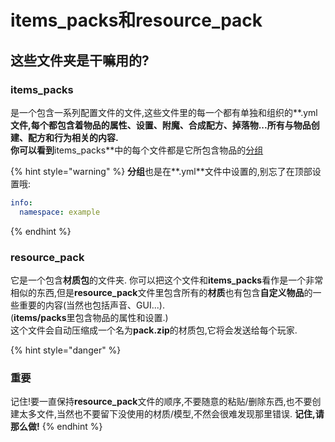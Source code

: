 # items\_packs和resource\_pack

## 这些文件夹是干嘛用的?

### items\_packs

是一个包含一系列配置文件的文件,这些文件里的每一个都有单独和组织的**.yml**文件,每个都包含着物品的属性、设置、附魔、合成配方、掉落物...所有与物品创建、配方和行为相关的内容.  
你可以看到**items\_packs**中的每个文件都是它所包含物品的[分组](namespace.md)

{% hint style="warning" %}
**分组**也是在**.yml**文件中设置的,别忘了在顶部设置哦:

```yaml
info:
  namespace: example
```
{% endhint %}

### resource\_pack

它是一个包含**材质包**的文件夹.
你可以把这个文件和**items\_packs**看作是一个非常相似的东西,但是**resource\_pack**文件里包含所有的**材质**也有包含**自定义物品**的一些重要的内容\(当然也包括声音、GUI...\).   
\(**items/packs**里包含物品的属性和设置.\)  
这个文件会自动压缩成一个名为**pack.zip**的材质包,它将会发送给每个玩家.

{% hint style="danger" %}
### 重要

记住!要一直保持**resource\_pack**文件的顺序,不要随意的粘贴/删除东西,也不要创建太多文件,当然也不要留下没使用的材质/模型,不然会很难发现那里错误.
**记住,请那么做!**
{% endhint %}

